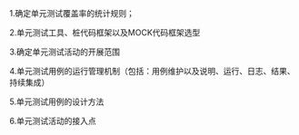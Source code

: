 
1.确定单元测试覆盖率的统计规则；

2.单元测试工具、桩代码框架以及MOCK代码框架选型

3.确定单元测试活动的开展范围

4.单元测试用例的运行管理机制（包括：用例维护以及说明、运行、日志、结果、持续集成）

5.单元测试用例的设计方法

6.单元测试活动的接入点

